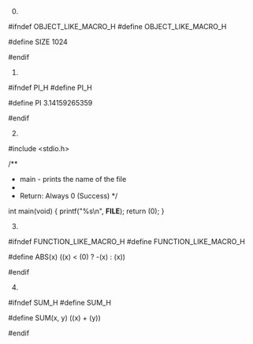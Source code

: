 0.
#ifndef OBJECT_LIKE_MACRO_H
#define OBJECT_LIKE_MACRO_H

#define SIZE 1024

#endif

1.
#ifndef PI_H
#define PI_H

#define PI 3.14159265359

#endif

2.
#include <stdio.h>

/**
 * main - prints the name of the file
 *
 * Return: Always 0 (Success)
 */

int main(void)
{
	printf("%s\n", __FILE__);
	return (0);
}

3.
#ifndef FUNCTION_LIKE_MACRO_H
#define FUNCTION_LIKE_MACRO_H

#define ABS(x) ((x) < (0) ? -(x) : (x))

#endif

4.
#ifndef SUM_H
#define SUM_H

#define SUM(x, y) ((x) + (y))

#endif
